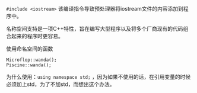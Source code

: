 `#include <iostream>` 
该编译指令导致预处理器将iostream文件的内容添加到程序中。


名称空间支持是一项C++特性，旨在编写大型程序以及将多个厂商现有的代码组合起来的程序时更容易。

使用命名空间的函数

```
Microflop::wanda();
Piscine::wanda();
```

为什么使用：`using namespace std;` ，因为如果不使用的话，在引用变量的时候必须加上std，为了不加std，而想出这个办法。
 